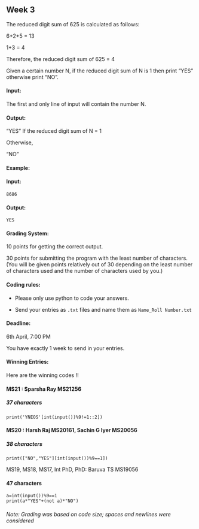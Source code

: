 ## Week 3

The reduced digit sum of 625 is calculated as follows:

6+2+5 = 13

1+3 = 4

Therefore, the reduced digit sum of 625 = 4

Given a certain number N, if the reduced digit sum of N is 1 then print “YES” otherwise print “NO”.

#### Input:

The first and only line of input will contain the number N.


#### Output:

“YES” If the reduced digit sum of N = 1

Otherwise,

“NO”

#### Example:

#### Input: 

```
8686

```          

#### Output:

```
YES
```

#### Grading System:

10 points for getting the correct output.

30 points for submitting the program with the least number of characters. (You will be given points relatively out of 30 depending on the least number of characters used and the number of characters used by you.)

#### Coding rules:

- Please only use python to code your answers.

- Send your entries as `.txt` files and name them as `Name_Roll Number.txt`

 

#### Deadline:

6th April, 7:00 PM

You have exactly 1 week to send in your entries.

 
#### Winning Entries:

Here are the winning codes !!

#### MS21 : Sparsha Ray MS21256

##### 37 characters

```
print('YNEOS'[int(input())%9!=1::2])
```

#### MS20 : Harsh Raj MS20161, Sachin G Iyer MS20056 

##### 38 characters

```
print(["NO","YES"][int(input())%9==1])
```

MS19, MS18, MS17, Int PhD, PhD: Baruva TS MS19056

#### 47 characters

```
a=int(input())%9==1
print(a*"YES"+(not a)*"NO")
```

###### Note: Grading was based on code size; spaces and newlines were considered
